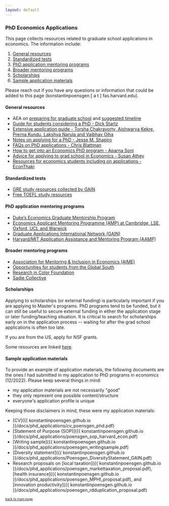```yaml
---
layout: default
---
```


### PhD Economics Applications

This page collects resources related to graduate school applications in economics. The information include: 
1. [General resources](#general-resources)
2. [Standardized tests](#standardized-tests)
3. [PhD application mentoring programs](#phd-application-mentoring-programs)
4. [Broader mentoring programs](#broader-mentoring-programs)
5. [Scholarships](#scholarships)
6. [Sample application materials](#sample-application-materials)

Please reach out if you have any questions or information that could be added to this page (konstantinpoensgen  [ a t ]  fas.harvard.edu). 

#### General resources
- AEA on [preparing for graduate school](https://www.aeaweb.org/resources/students/grad-prep) and [suggested timeline](https://www.aeaweb.org/resources/students/grad-prep/timeline)
- [Guide for students considering a PhD - Dick Startz](https://econ.ucsb.edu/~startz/A%20Guide%20for%20UCSB%20Undergraduates%20Considering%20a%20PhD%20in%20Economics.pdf)
- [Extensive application guide - Torsha Chakravorty, Aishwarya Kekre, Prerna Kundu, Lakshya Narula and Vaibhav Oiha](https://www.dropbox.com/sh/3kcg3puxw34garw/AABiW6A1VdZ_Ll_hQ2ZFfY8Na?dl=0&preview=Econ_PhD_Guide.pdf)
- [Notes on applying for a PhD - Jesse M. Shapiro](https://scholar.harvard.edu/files/shapiro/files/phdnotes.pdf)
- [FAQs on PhD applications - Chris Blattman](https://chrisblattman.com/blog/2022/03/25/faqs-on-phd-applications/)
- [How to get into an Economics PhD program - Aparna Soni](http://www.aparnagsoni.com/for-prospective-phds-blog/2018/1/11/getting-into-an-econ-phd-program-recommended-reading)
- [Advice for applying to grad school in Economics - Susan Athey](https://gsb-faculty.stanford.edu/susan-athey/professional-advice/)
- [Resources for economics students including on applications - EconThaki](https://econthaki.github.io/recursos/2021/01/05/recursos.html)

#### Standardized tests
- [GRE study resources collected by GAIN](https://docs.google.com/document/d/1PTFDZv1YY0iL_lSH8XOovIWQ-BeXfIuRYSjiRngaBSw/edit?usp=sharing)
- [Free TOEFL study resources](https://konstantinpoensgen.github.io/pages/free-toefl-prep.html) 

#### PhD application mentoring programs
- [Duke’s Economics Graduate Mentorship Program](https://econ.duke.edu/phd-program/prospective-students/graduate-mentorship-program)
- [Economics Applicant Mentoring Programme (AMP) at Cambridge, LSE, Oxford, UCL and Warwick](https://www.lse.ac.uk/economics/study/research/applicant-mentoring-programme)
- [Graduate Applications International Network (GAIN)](https://gain-network.net)
- [Harvard/MIT Application Assistance and Mentoring Program (AAMP)](https://economics.mit.edu/academic-programs/phd-program/admissions)

#### Broader mentoring programs
- [Association for Mentoring & Inclusion in Economics (AIME)](https://econmentoring.org)
- [Opportunities for students from the Global South](https://docs.google.com/document/d/1E7tLbAve7G4BEg4Qeg065H_nbrsHYRvR/edit?usp=sharing&ouid=104515044926447535592&rtpof=true&sd=true)
- [Research in Color Foundation](https://www.researchincolor.org)
- [Sadie Collective](https://www.sadiecollective.org)

#### Scholarships

Applying to scholarships (or external funding) is particularly important if you are applying to Master's programs. PhD programs tend to be funded, but it can still be useful to secure external funding in either the application stage or later funding/teaching situation. It is critical to search for scholarships early on in the application process -- waiting for after the grad school applications is often too late. 

If you are from the US, apply for NSF grants.

Some resources are linked [here](https://konstantinpoensgen.github.io/pages/grad-school-economics-scholarships.html).

#### Sample application materials

To provide an example of application materials, the following documents are the ones I had submitted in my application to PhD programs in economics (12/2022). Please keep several things in mind: 
- my application materials are not necessarily "good"
- they only represent one possible content/structure
- everyone's application profile is unique 

Keeping those disclaimers in mind, these were my application materials:
- [CV]({{ konstantinpoensgen.github.io }}/docs/phd_applications/cv_poensgen_phd.pdf)
- [Statement of Purpose (SOP)]({{ konstantinpoensgen.github.io }}/docs/phd_applications/poensgen_sop_harvard_econ.pdf)
- [Writing sample]({{ konstantinpoensgen.github.io }}/docs/phd_applications/poensgen_writingsample.pdf)
- [Diversity statement]({{ konstantinpoensgen.github.io }}/docs/phd_applications/Poensgen_DiversityStatement_GAIN.pdf)
- Research proposals on [local taxation]({{ konstantinpoensgen.github.io }}/docs/phd_applications/poensgen_markettaxation_proposal.pdf), [health insurance]({{ konstantinpoensgen.github.io }}/docs/phd_applications/poensgen_MPHI_proposal.pdf), and [innovation productivity]({{ konstantinpoensgen.github.io }}/docs/phd_applications/poensgen_rdduplication_proposal.pdf)

[<font size="1"> back to main page </font>](https://konstantinpoensgen.github.io/)